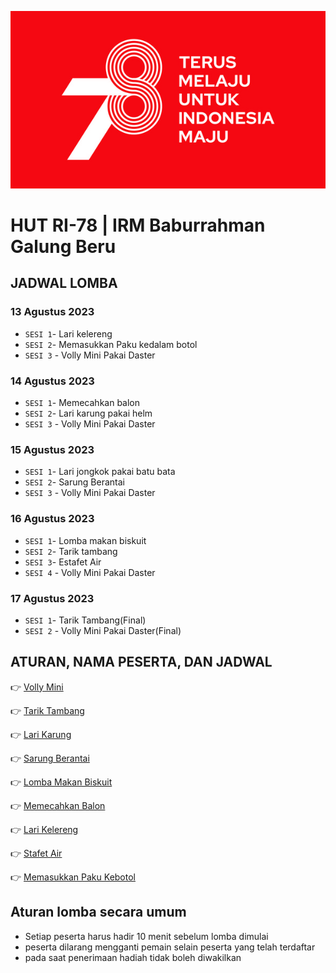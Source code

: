 ![Banner](/image.jpeg)

#  HUT RI-78 | IRM Baburrahman Galung Beru

## JADWAL LOMBA
### 13 Agustus 2023
- `SESI 1`- Lari kelereng
- `SESI 2`- Memasukkan Paku kedalam botol
- `SESI 3` - Volly Mini Pakai Daster

### 14 Agustus 2023
- `SESI 1`- Memecahkan balon
- `SESI 2`- Lari karung pakai helm
- `SESI 3` - Volly Mini Pakai Daster

### 15 Agustus 2023
- `SESI 1`- Lari jongkok pakai batu bata
- `SESI 2`- Sarung Berantai
- `SESI 3` - Volly Mini Pakai Daster

### 16 Agustus 2023
- `SESI 1`- Lomba makan biskuit
- `SESI 2`- Tarik tambang
- `SESI 3`- Estafet Air
- `SESI 4` - Volly Mini Pakai Daster

### 17 Agustus 2023
- `SESI 1`- Tarik Tambang(Final)
- `SESI 2` - Volly Mini Pakai Daster(Final)


## ATURAN, NAMA PESERTA, DAN JADWAL

👉 [Volly Mini](/volly-mini/readme.md)

👉 [Tarik Tambang](/tarik-tambang/readme.md)

👉 [Lari Karung](/lari-karung//readme.md)

👉 [Sarung Berantai](/sarung-berantai//readme.md)

👉 [Lomba Makan Biskuit](/lomba-makan-biskuit//readme.md)

👉 [Memecahkan Balon](/memecahkan-balon//readme.md)

👉 [Lari Kelereng](/lari-kelereng//readme.md)

👉 [Stafet Air](/estafet-air/readme.md)

👉 [Memasukkan Paku Kebotol](/memasukkan-paku-kebotol/readme.md)


## Aturan lomba secara umum
- Setiap peserta harus hadir 10 menit sebelum lomba dimulai
- peserta dilarang mengganti pemain selain peserta yang telah terdaftar
- pada saat penerimaan hadiah tidak boleh diwakilkan